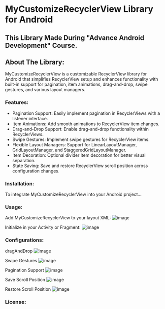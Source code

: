 # MyCustomizeRecyclerView Library for Android

## This Library Made During "Advance Android Development" Course.

## About The Library:
  MyCustomizeRecyclerView is a customizable RecyclerView library for Android that simplifies
  RecyclerView setup and enhances functionality with built-in support for pagination, item
  animations, drag-and-drop, swipe gestures, and various layout managers.

### Features:
  * Pagination Support: Easily implement pagination in RecyclerViews with a listener interface.
  * Item Animations: Add smooth animations to RecyclerView item changes.
  * Drag-and-Drop Support: Enable drag-and-drop functionality within RecyclerViews.
  * Swipe Gestures: Implement swipe gestures for RecyclerView items.
  * Flexible Layout Managers: Support for LinearLayoutManager, GridLayoutManager, and
    StaggeredGridLayoutManager.
  * Item Decoration: Optional divider item decoration for better visual separation.
  * State Saving: Save and restore RecyclerView scroll position across configuration changes.

### Installation:
  To integrate MyCustomizeRecyclerView into your Android project...

### Usage:
  Add MyCustomizeRecyclerView to your layout XML:
  ![image](https://github.com/user-attachments/assets/295770eb-5d9a-48cd-be63-effc2af2fcab)

  Initialize in your Activity or Fragment:
  ![image](https://github.com/user-attachments/assets/a9039d6c-828c-464b-9876-a8197537c9e8)

### Configurations:
  dragAndDrop
  ![image](https://github.com/user-attachments/assets/bd1a84b9-829b-474b-8784-bb515afeaa08)

  Swipe Gestures
  ![image](https://github.com/user-attachments/assets/59bdff77-8c7d-4547-8263-280025407bdf)

  Pagination Support
  ![image](https://github.com/user-attachments/assets/8e266381-a1dc-4f05-aff9-e424b0af92b9)

  Save Scroll Position
  ![image](https://github.com/user-attachments/assets/cc8f99c7-fa56-4ab9-8df8-28e0aaf6694b)

  Restore Scroll Position
  ![image](https://github.com/user-attachments/assets/04bad052-f287-4957-aec9-b068d552b6ad)


### License:





